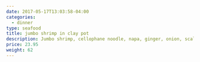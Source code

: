 ```yaml
---
date: 2017-05-17T13:03:58-04:00
categories:
  - dinner
type: seafood
title: jumbo shrimp in clay pot
description: Jumbo shrimp, cellophane noodle, napa, ginger, onion, scallion and celery sautéed with creamy house special sauce.
price: 23.95
weight: 62
---
```

